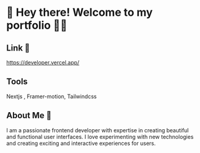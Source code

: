 
# 👋 Hey there! Welcome to my portfolio 👨‍💻

## Link 🚀
https://developer.vercel.app/

## Tools
Nextjs , Framer-motion, Tailwindcss

## About Me 🌟
I am a passionate frontend developer with expertise in creating beautiful and functional user interfaces. I love experimenting with new technologies and creating exciting and interactive experiences for users.
